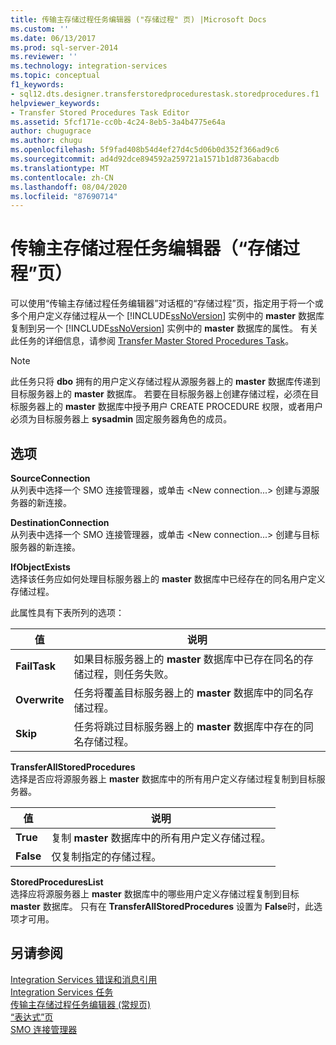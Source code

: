```yaml
---
title: 传输主存储过程任务编辑器 ("存储过程" 页) |Microsoft Docs
ms.custom: ''
ms.date: 06/13/2017
ms.prod: sql-server-2014
ms.reviewer: ''
ms.technology: integration-services
ms.topic: conceptual
f1_keywords:
- sql12.dts.designer.transferstoredprocedurestask.storedprocedures.f1
helpviewer_keywords:
- Transfer Stored Procedures Task Editor
ms.assetid: 5fcf171e-cc0b-4c24-8eb5-3a4b4775e64a
author: chugugrace
ms.author: chugu
ms.openlocfilehash: 5f9fad408b54d4ef27d4c5d06b0d352f366ad9c6
ms.sourcegitcommit: ad4d92dce894592a259721a1571b1d8736abacdb
ms.translationtype: MT
ms.contentlocale: zh-CN
ms.lasthandoff: 08/04/2020
ms.locfileid: "87690714"
---
```

# <a name="transfer-master-stored-procedures-task-editor-stored-procedures-page"></a>传输主存储过程任务编辑器（“存储过程”页）
  可以使用“传输主存储过程任务编辑器”对话框的“存储过程”页，指定用于将一个或多个用户定义存储过程从一个 [!INCLUDE[ssNoVersion](../includes/ssnoversion-md.md)] 实例中的 **master** 数据库复制到另一个 [!INCLUDE[ssNoVersion](../includes/ssnoversion-md.md)] 实例中的 **master** 数据库的属性。 有关此任务的详细信息，请参阅 [Transfer Master Stored Procedures Task](control-flow/transfer-master-stored-procedures-task.md)。  
  
> [!NOTE]  
>  此任务只将 **dbo** 拥有的用户定义存储过程从源服务器上的 **master** 数据库传递到目标服务器上的 **master** 数据库。 若要在目标服务器上创建存储过程，必须在目标服务器上的 **master** 数据库中授予用户 CREATE PROCEDURE 权限，或者用户必须为目标服务器上 **sysadmin** 固定服务器角色的成员。  
  
## <a name="options"></a>选项  
 **SourceConnection**  
 从列表中选择一个 SMO 连接管理器，或单击 \<New connection...> 创建与源服务器的新连接。  
  
 **DestinationConnection**  
 从列表中选择一个 SMO 连接管理器，或单击 \<New connection...> 创建与目标服务器的新连接。  
  
 **IfObjectExists**  
 选择该任务应如何处理目标服务器上的 **master** 数据库中已经存在的同名用户定义存储过程。  
  
 此属性具有下表所列的选项：  
  
|值|说明|  
|-----------|-----------------|  
|**FailTask**|如果目标服务器上的 **master** 数据库中已存在同名的存储过程，则任务失败。|  
|**Overwrite**|任务将覆盖目标服务器上的 **master** 数据库中的同名存储过程。|  
|**Skip**|任务将跳过目标服务器上的 **master** 数据库中存在的同名存储过程。|  
  
 **TransferAllStoredProcedures**  
 选择是否应将源服务器上 **master** 数据库中的所有用户定义存储过程复制到目标服务器。  
  
|值|说明|  
|-----------|-----------------|  
|**True**|复制 **master** 数据库中的所有用户定义存储过程。|  
|**False**|仅复制指定的存储过程。|  
  
 **StoredProceduresList**  
 选择应将源服务器上 **master** 数据库中的哪些用户定义存储过程复制到目标 **master** 数据库。 只有在 **TransferAllStoredProcedures** 设置为 **False**时，此选项才可用。  
  
## <a name="see-also"></a>另请参阅  
 [Integration Services 错误和消息引用](../../2014/integration-services/integration-services-error-and-message-reference.md)   
 [Integration Services 任务](control-flow/integration-services-tasks.md)   
 [传输主存储过程任务编辑器 &#40;常规页&#41;](general-page-of-integration-services-designers-options.md)   
 [“表达式”页](expressions/expressions-page.md)   
 [SMO 连接管理器](connection-manager/smo-connection-manager.md)  
  
  

